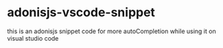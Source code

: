 # adonisjs-vscode-snippet
this is an adonisjs snippet code for more autoCompletion while using it on visual studio code
